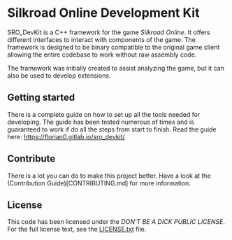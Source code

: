 # Silkroad Online Development Kit

SRO_DevKit is a C++ framework for the game *Silkroad Online*. It offers different interfaces to interact with 
components of the game. The framework is designed to be binary compatible to the original game client allowing the 
entire codebase to work without raw assembly code.

The framework was initially created to assist analyzing the game, but it can also be used to develop extensions. 

## Getting started

There is a complete guide on how to set up all the tools needed for developing. The guide has been tested numerous of 
times and is guaranteed to work if do all the steps from start to finish.
Read the guide here: https://florian0.gitlab.io/sro_devkit/

## Contribute

There is a lot you can do to make this project better. Have a look at the (Contribution Guide)[CONTRIBUTING.md] for more
information.

## License

This code has been licensed under the *DON'T BE A DICK PUBLIC LICENSE*. For the full license text, see the
[LICENSE.txt](LICENSE.txt) file.
